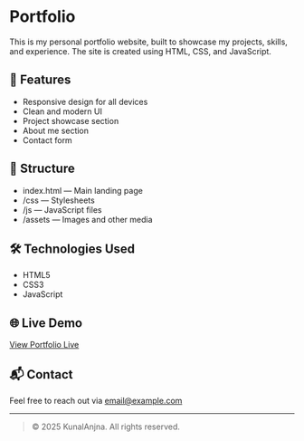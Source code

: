 # Portfolio

This is my personal portfolio website, built to showcase my projects, skills, and experience. The site is created using HTML, CSS, and JavaScript.

## 🚀 Features

- Responsive design for all devices
- Clean and modern UI
- Project showcase section
- About me section
- Contact form

## 📁 Structure

- index.html — Main landing page
- /css — Stylesheets
- /js — JavaScript files
- /assets — Images and other media

## 🛠️ Technologies Used

- HTML5
- CSS3
- JavaScript

## 🌐 Live Demo

[View Portfolio Live](#)  
<!-- Replace # with your live website link if available -->

## 📬 Contact

Feel free to reach out via [email@example.com](mailto:email@example.com)  
<!-- Replace with your actual email -->

---

> © 2025 KunalAnjna. All rights reserved.
